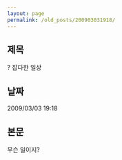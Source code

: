 ```yaml
---
layout: page
permalink: /old_posts/200903031918/
---
```


## 제목
? 잡다한 일상

## 날짜
2009/03/03 19:18

## 본문
무슨 일이지?